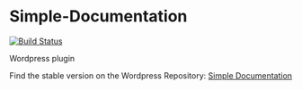 Simple-Documentation
====================

[![Build Status](https://travis-ci.org/mathieuhays/Simple-Documentation.svg?branch=feature%2Fv2.0.0-alpha)](https://travis-ci.org/mathieuhays/Simple-Documentation)

Wordpress plugin

Find the stable version on the Wordpress Repository: [Simple Documentation](http://wordpress.org/plugins/client-documentation/)
